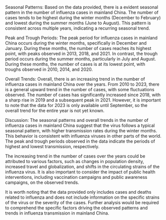 Seasonal Patterns: 
Based on the data provided, there is a evident seasonal pattern in the number of influenza cases in mainland China. The number of cases tends to be highest during the winter months (December to February) and lowest during the summer months (June to August). This pattern is consistent across multiple years, indicating a recurring seasonal trend.

Peak and Trough Periods: 
The peak period for influenza cases in mainland China occurs during the winter months, specifically in December and January. During these months, the number of cases reaches its highest point, with peaks observed in 2013, 2018, and 2021. In contrast, the trough period occurs during the summer months, particularly in July and August. During these months, the number of cases is at its lowest point, with troughs observed in 2010, 2014, and 2020.

Overall Trends: 
Overall, there is an increasing trend in the number of influenza cases in mainland China over the years. From 2010 to 2023, there is a general upward trend in the number of cases, with some fluctuations observed. The number of cases has significantly increased since 2018, with a sharp rise in 2019 and a subsequent peak in 2021. However, it is important to note that the data for 2023 is only available until September, so the overall trend for the entire year is not yet known.

Discussion: 
The seasonal patterns and overall trends in the number of influenza cases in mainland China suggest that the virus follows a typical seasonal pattern, with higher transmission rates during the winter months. This behavior is consistent with influenza viruses in other parts of the world. The peak and trough periods observed in the data indicate the periods of highest and lowest transmission, respectively.

The increasing trend in the number of cases over the years could be attributed to various factors, such as changes in population density, increased travel and globalization, and shifts in the circulating strains of the influenza virus. It is also important to consider the impact of public health interventions, including vaccination campaigns and public awareness campaigns, on the observed trends.

It is worth noting that the data provided only includes cases and deaths related to influenza and does not include information on the specific strains of the virus or the severity of the cases. Further analysis would be required to comprehend the specific factors driving the observed patterns and trends in influenza transmission in mainland China.